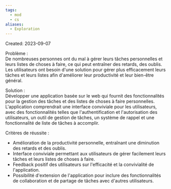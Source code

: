```yaml
---
tags:
  - mod
  - cs
aliases:
  - Exploration
---
```

Created: 2023-09-07

Problème :  
De nombreuses personnes ont du mal à gérer leurs tâches personnelles et leurs listes de choses à faire, ce qui peut entraîner des retards, des oublis. Les utilisateurs ont besoin d'une solution pour gérer plus efficacement leurs tâches et leurs listes afin d'améliorer leur productivité et leur bien-être général.

Solution :  
Développer une application basée sur le web qui fournit des fonctionnalités pour la gestion des tâches et des listes de choses à faire personnelles. L'application comprendrait une interface conviviale pour les utilisateurs, avec des fonctionnalités telles que l'authentification et l'autorisation des utilisateurs, un outil de gestion de tâches, un système de rappel et une fonctionnalité de liste de tâches à accomplir.

Critères de réussite :
- Amélioration de la productivité personnelle, entraînant une diminution des retards et des oublis.
- Interface conviviale permettant aux utilisateurs de gérer facilement leurs tâches et leurs listes de choses à faire.
- Feedback positif des utilisateurs sur l'efficacité et la convivialité de l'application.
- Possibilité d'extension de l'application pour inclure des fonctionnalités de collaboration et de partage de tâches avec d'autres utilisateurs.
